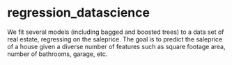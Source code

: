 # regression_datascience

We fit several models (including bagged and boosted trees) to a data set of real estate, regressing on the saleprice. The goal is to predict the saleprice of a house given a diverse number of features such as square footage area, number of bathrooms, garage, etc.
